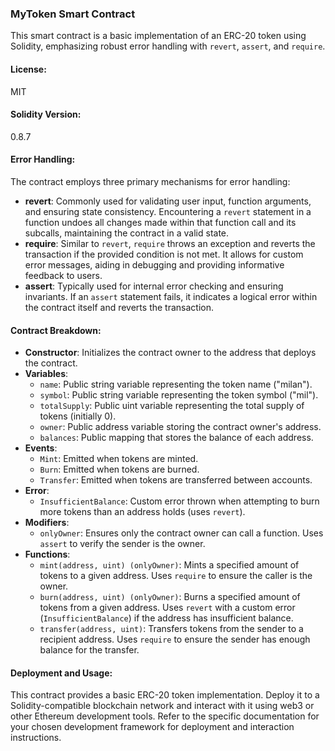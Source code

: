 ### MyToken Smart Contract

This smart contract is a basic implementation of an ERC-20 token using Solidity, emphasizing robust error handling with `revert`, `assert`, and `require`.

#### License:
MIT

#### Solidity Version:
0.8.7

#### Error Handling:
The contract employs three primary mechanisms for error handling:

- **revert**: Commonly used for validating user input, function arguments, and ensuring state consistency. Encountering a `revert` statement in a function undoes all changes made within that function call and its subcalls, maintaining the contract in a valid state.
- **require**: Similar to `revert`, `require` throws an exception and reverts the transaction if the provided condition is not met. It allows for custom error messages, aiding in debugging and providing informative feedback to users.
- **assert**: Typically used for internal error checking and ensuring invariants. If an `assert` statement fails, it indicates a logical error within the contract itself and reverts the transaction.

#### Contract Breakdown:

- **Constructor**: Initializes the contract owner to the address that deploys the contract.
- **Variables**:
  - `name`: Public string variable representing the token name ("milan").
  - `symbol`: Public string variable representing the token symbol ("mil").
  - `totalSupply`: Public uint variable representing the total supply of tokens (initially 0).
  - `owner`: Public address variable storing the contract owner's address.
  - `balances`: Public mapping that stores the balance of each address.
- **Events**:
  - `Mint`: Emitted when tokens are minted.
  - `Burn`: Emitted when tokens are burned.
  - `Transfer`: Emitted when tokens are transferred between accounts.
- **Error**:
  - `InsufficientBalance`: Custom error thrown when attempting to burn more tokens than an address holds (uses `revert`).
- **Modifiers**:
  - `onlyOwner`: Ensures only the contract owner can call a function. Uses `assert` to verify the sender is the owner.
- **Functions**:
  - `mint(address, uint) (onlyOwner)`: Mints a specified amount of tokens to a given address. Uses `require` to ensure the caller is the owner.
  - `burn(address, uint) (onlyOwner)`: Burns a specified amount of tokens from a given address. Uses `revert` with a custom error (`InsufficientBalance`) if the address has insufficient balance.
  - `transfer(address, uint)`: Transfers tokens from the sender to a recipient address. Uses `require` to ensure the sender has enough balance for the transfer.

#### Deployment and Usage:
This contract provides a basic ERC-20 token implementation. Deploy it to a Solidity-compatible blockchain network and interact with it using web3 or other Ethereum development tools. Refer to the specific documentation for your chosen development framework for deployment and interaction instructions.
